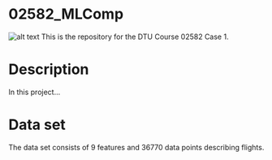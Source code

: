 # 02582_MLComp
![alt text](https://media.adm.dtu.dk/designguide/DTU_Design_Guide_Pro_User/DTU_Design_Guide_Logo/Corporate_Red/Corp_Red_RGB/Corp_Red_RGB.png)
This is the repository for the DTU Course 02582 Case 1.
# Description
In this project...
# Data set
The data set consists of  9 features and 36770 data points describing flights. 
